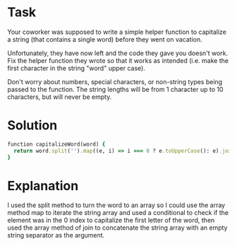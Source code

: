 # Task

Your coworker was supposed to write a simple helper function to capitalize a string (that contains a single word) before they went on vacation.

Unfortunately, they have now left and the code they gave you doesn't work. Fix the helper function they wrote so that it works as intended (i.e. make the first character in the string "word" upper case).

Don't worry about numbers, special characters, or non-string types being passed to the function. The string lengths will be from 1 character up to 10 characters, but will never be empty.

# Solution

```ruby
function capitalizeWord(word) {
  return word.split('').map((e, i) => i === 0 ? e.toUpperCase(): e).join('') 
}

```

# Explanation

I used the split method to turn the word to an array so I could use the array method map to iterate the string array and used a conditional to check if the element was in the 0 index to capitalize the first letter of the word, then used the array method of join to concatenate the string array with an empty string separator as the argument.